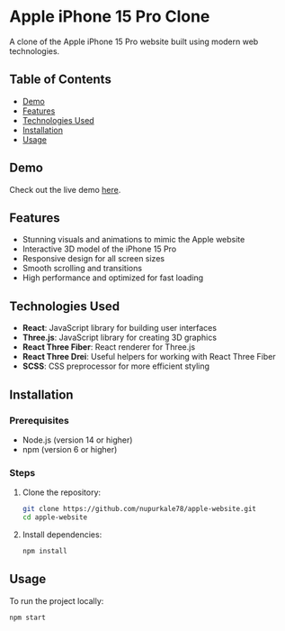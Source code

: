 # Apple iPhone 15 Pro Clone 

A clone of the Apple iPhone 15 Pro website built using modern web technologies.

## Table of Contents

- [Demo](#demo)
- [Features](#features)
- [Technologies Used](#technologies-used)
- [Installation](#installation)
- [Usage](#usage)

## Demo

Check out the live demo [here](#).

## Features

- Stunning visuals and animations to mimic the Apple website
- Interactive 3D model of the iPhone 15 Pro
- Responsive design for all screen sizes
- Smooth scrolling and transitions
- High performance and optimized for fast loading

## Technologies Used

- **React**: JavaScript library for building user interfaces
- **Three.js**: JavaScript library for creating 3D graphics
- **React Three Fiber**: React renderer for Three.js
- **React Three Drei**: Useful helpers for working with React Three Fiber
- **SCSS**: CSS preprocessor for more efficient styling

## Installation

### Prerequisites

- Node.js (version 14 or higher)
- npm (version 6 or higher)

### Steps

1. Clone the repository:
    ```bash
    git clone https://github.com/nupurkale78/apple-website.git
    cd apple-website
    ```

2. Install dependencies:
    ```bash
    npm install
    ```

## Usage

To run the project locally:

```bash
npm start
